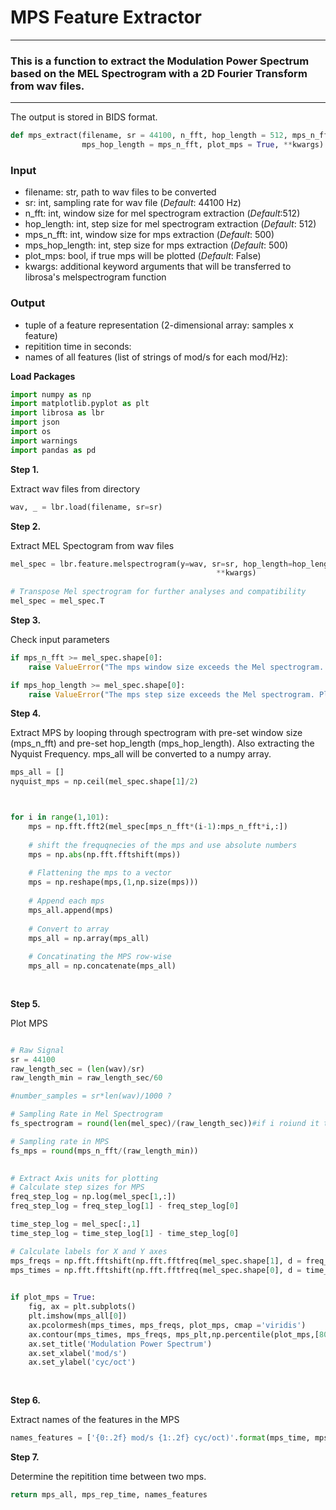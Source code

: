 # MPS Feature Extractor
***

### This is a function to extract the Modulation Power Spectrum based on the MEL Spectrogram with a 2D Fourier Transform from wav files. 
***

The output is stored in BIDS format. 



```python
def mps_extract(filename, sr = 44100, n_fft, hop_length = 512, mps_n_fft, 
                mps_hop_length = mps_n_fft, plot_mps = True, **kwargs) 
```
    


### Input

- filename:        str, path to wav files to be converted
- sr:              int, sampling rate for wav file (*Default*: 44100 Hz)
- n_fft:           int, window size for mel spectrogram extraction (*Default*:512)
- hop_length:      int, step size for mel spectrogram extraction (*Default*: 512)
- mps_n_fft:       int, window size for mps extraction (*Default*: 500)
- mps_hop_length:  int, step size for mps extraction (*Default*: 500)
- plot_mps:        bool, if true mps will be plotted (*Default*: False)
- kwargs:          additional keyword arguments that will be transferred to librosa's melspectrogram function

### Output

- tuple of a feature representation (2-dimensional array: samples x feature)
- repitition time in seconds: 
- names of all features (list of strings of mod/s for each mod/Hz):   
   

**Load Packages**


```python
import numpy as np
import matplotlib.pyplot as plt
import librosa as lbr
import json
import os
import warnings            
import pandas as pd 
```

**Step 1.**

Extract wav files from directory


```python
wav, _ = lbr.load(filename, sr=sr) 
```

**Step 2.**

Extract MEL Spectogram from wav files


```python
mel_spec = lbr.feature.melspectrogram(y=wav, sr=sr, hop_length=hop_length,
                                              **kwargs)
                                              
# Transpose Mel spectrogram for further analyses and compatibility
mel_spec = mel_spec.T
```

**Step 3.**

Check input parameters


```python
if mps_n_fft >= mel_spec.shape[0]:
    raise ValueError("The mps window size exceeds the Mel spectrogram. Please enter a smaller integer.")

if mps_hop_length >= mel_spec.shape[0]:
    raise ValueError("The mps step size exceeds the Mel spectrogram. Please enter a smaller integer.")
```

**Step 4.**

Extract MPS by looping through spectrogram with pre-set window size (mps_n_fft) and pre-set hop_length (mps_hop_length). Also extracting the Nyquist Frequency. mps_all will be converted to a numpy array. 


```python
mps_all = []
nyquist_mps = np.ceil(mel_spec.shape[1]/2)



for i in range(1,101):
    mps = np.fft.fft2(mel_spec[mps_n_fft*(i-1):mps_n_fft*i,:])
    
    # shift the frequqnecies of the mps and use absolute numbers
    mps = np.abs(np.fft.fftshift(mps))
    
    # Flattening the mps to a vector
    mps = np.reshape(mps,(1,np.size(mps)))
   
    # Append each mps
    mps_all.append(mps)
    
    # Convert to array
    mps_all = np.array(mps_all)
   
    # Concatinating the MPS row-wise
    mps_all = np.concatenate(mps_all)
    
    

```

**Step 5.**

Plot MPS 



```python

# Raw Signal
sr = 44100
raw_length_sec = (len(wav)/sr)
raw_length_min = raw_length_sec/60

#number_samples = sr*len(wav)/1000 ?

# Sampling Rate in Mel Spectrogram
fs_spectrogram = round(len(mel_spec)/(raw_length_sec))#if i roiund it the fs_spec will be 0 

# Sampling rate in MPS 
fs_mps = round(mps_n_fft/(raw_length_min))

 
# Extract Axis units for plotting 
# Calculate step sizes for MPS
freq_step_log = np.log(mel_spec[1,:])
freq_step_log = freq_step_log[1] - freq_step_log[0]

time_step_log = mel_spec[:,1]
time_step_log = time_step_log[1] - time_step_log[0]

# Calculate labels for X and Y axes
mps_freqs = np.fft.fftshift(np.fft.fftfreq(mel_spec.shape[1], d = freq_step_log)) # returns fourier transformed freuqencies which are already shifted (lower freq in center))
mps_times = np.fft.fftshift(np.fft.fftfreq(mel_spec.shape[0], d = time_step_log))

 
if plot_mps = True:
    fig, ax = plt.subplots()
    plt.imshow(mps_all[0])
    ax.pcolormesh(mps_times, mps_freqs, plot_mps, cmap ='viridis')
    ax.contour(mps_times, mps_freqs, mps_plt,np.percentile(plot_mps,[80,90,95,99]))       
    ax.set_title('Modulation Power Spectrum')
    ax.set_xlabel('mod/s')
    ax.set_ylabel('cyc/oct')
    
    

```

**Step 6.**

Extract names of the features in the MPS


```python
names_features = ['{0:.2f} mod/s {1:.2f} cyc/oct)'.format(mps_time, mps_freq) for mps_time in mps_times for mps_freq in mps_freqs]
```

**Step 7.**

Determine the repitition time between two mps.


```python
return mps_all, mps_rep_time, names_features
```
